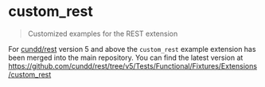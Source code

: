 custom_rest
===========

> Customized examples for the REST extension

For [cundd/rest](https://github.com/cundd/rest) version 5 and above the `custom_rest` example extension has been merged into the main repository. You can find the latest version at https://github.com/cundd/rest/tree/v5/Tests/Functional/Fixtures/Extensions/custom_rest

